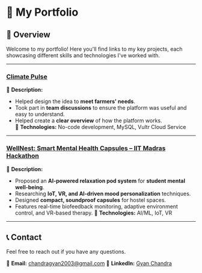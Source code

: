 # 💼 My Portfolio

## 📌 Overview  
Welcome to my portfolio! Here you'll find links to my key projects, each showcasing different skills and technologies I've worked with.  

---



### **[Climate Pulse](https://github.com/krtannu/ClimatePulse.git)**
📝 **Description:**  
- Helped design the idea to **meet farmers' needs**.  
- Took part in **team discussions** to ensure the platform was useful and easy to understand.  
- Helped create a **clear overview** of how the platform works.  
🔧 **Technologies:** No-code development, MySQL, Vultr Cloud Service  

---

### **[WellNest: Smart Mental Health Capsules – IIT Madras Hackathon](https://github.com/krtannu2012/WellNest-Smart-Mental-Health-Capsules)**
📝 **Description:**  
- Proposed an **AI-powered relaxation pod system** for **student mental well-being**.  
- Researching **IoT, VR, and AI-driven mood personalization** techniques.  
- Designed **compact, soundproof capsules** for hostel spaces.  
- Features real-time biofeedback monitoring, adaptive environment control, and VR-based therapy.
🔧 **Technologies:** AI/ML, IoT, VR  

---

## 📞 Contact  
Feel free to reach out if you have any questions.  

📧 **Email:** chandragyan2003@gmail.com 
🔗 **LinkedIn:** [Gyan Chandra]([www.linkedin.com/in/gyanchandra29102003](https://www.linkedin.com/in/gyanchandra29102003?utm_source=share&utm_campaign=share_via&utm_content=profile&utm_medium=android_app))  
